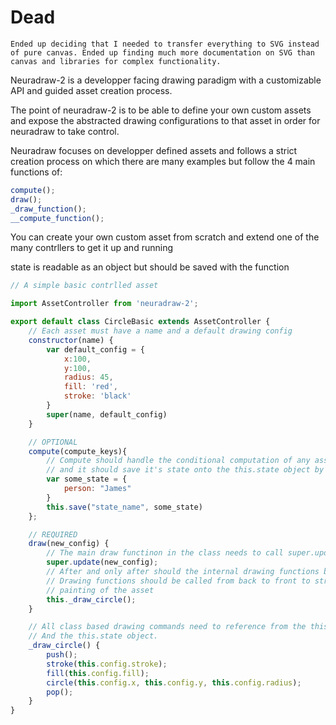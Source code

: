 # Dead
    Ended up deciding that I needed to transfer everything to SVG instead of pure canvas. Ended up finding much more documentation on SVG than canvas and libraries for complex functionality.

Neuradraw-2 is a developper facing drawing paradigm with a customizable API and guided asset creation process.

The point of neuradraw-2 is to be able to define your own custom assets and expose the abstracted drawing configurations to that asset in order for neuradraw to take control.

Neuradraw focuses on developper defined assets and follows a strict creation process on which there are many examples but follow the 4 main functions of:

```javascript
compute();
draw();
_draw_function();
__compute_function();
```

You can create your own custom asset from scratch and extend one of the many contrllers to get it up and running

state is readable as an object but should be saved with the function

```javascript
// A simple basic contrlled asset

import AssetController from 'neuradraw-2';

export default class CircleBasic extends AssetController {
    // Each asset must have a name and a default drawing config
    constructor(name) {
        var default_config = {
            x:100,
            y:100,
            radius: 45,
            fill: 'red',
            stroke: 'black'
        }
        super(name, default_config)
    }

    // OPTIONAL
    compute(compute_keys){
        // Compute should handle the conditional computation of any asset state
        // and it should save it's state onto the this.state object by calling
        var some_state = {
            person: "James"
        }
        this.save("state_name", some_state)
    };

    // REQUIRED
    draw(new_config) {
        // The main draw functinon in the class needs to call super.update(new_config) 
        super.update(new_config);
        // After and only after should the internal drawing functions be called
        // Drawing functions should be called from back to front to structure the
        // painting of the asset
        this._draw_circle();
    }

    // All class based drawing commands need to reference from the this.config object.
    // And the this.state object.
    _draw_circle() {
        push();
        stroke(this.config.stroke);
        fill(this.config.fill);
        circle(this.config.x, this.config.y, this.config.radius);
        pop();
    }
}
```
